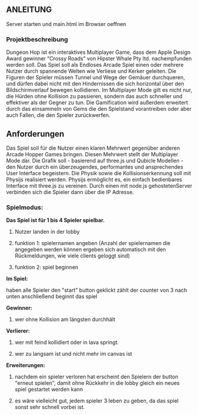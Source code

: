 ## **ANLEITUNG** ## 
Server starten und main.html im Browser oeffnen



### Projektbeschreibung ###

Dungeon Hop ist ein interaktives Multiplayer Game, dass dem Apple Design Award
gewinner “Crossy Roads” von Hipster Whale Pty ltd. nachempfunden werden soll. Das
Spiel soll als Endloses Arcade Spiel einen oder mehrere Nutzer durch spannende Welten
wie Verliese und Kerker geleiten. Die Figuren der Spieler müssen Tunnel und Wege der
Gemäuer durchqueren, und dürfen dabei nicht mit den Hindernissen die sich horizontal
über den Bildschirmverlauf bewegen kollidieren. Im Multiplayer Mode gilt es nicht nur,
die Hürden ohne Kollision zu passieren, sondern das auch schneller und effektiver als der
Gegner zu tun. Die Gamification wird außerdem erweitert durch das einsammeln von
Gems die den Spielstand vorantreiben oder aber auch Fallen, die den Spieler
zurückwerfen.

## Anforderungen ##
Das Spiel soll für die Nutzer einen klaren Mehrwert gegenüber anderen Arcade Hopper
Games bringen. Diesen Mehrwert stellt der Multiplayer Mode dar.
Die Grafik soll - basierend auf three.js und Qubicle Modellen - den Nutzer durch ein
überzeugendes, performantes und ansprechendes User Interface begeistern.
Die Physik sowie die Kollisionserkennung soll mit Physijs realisiert werden. Physijs
ermöglicht es, ein einfach bedienbares Interface mit three.js zu vereinen.
Durch einen mit node.js gehostetenServer verbinden sich die Spieler dann über die IP
Adresse.


### Spielmodus: ### 

**Das Spiel ist für 1 bis 4 Spieler spielbar.**

1. Nutzer landen in der lobby

2. funktion 1: spielernamen angeben (Anzahl der spielernamen die angegeben werden können ergeben sich automatisch mit den Rückmeldungen, wie viele clients geloggt sind)

3. funktion 2: spiel beginnen

**Im Spiel:**

haben alle Spieler den "start" button geklickt zählt der counter von 3 nach unten
anschließend beginnt das spiel

**Gewinner:**
1. wer ohne Kollision am längsten durchhält

**Verlierer:**

1. wer mit feind kollidiert oder in lava springt.

2. wer zu langsam ist und nicht mehr im canvas ist

**Erweiterungen:**

1. nachdem ein spieler verloren hat erscheint den Spielern der button "erneut spielen", damit ohne Rückkehr in die lobby gleich ein neues spiel gestartet werden kann

2. es wäre vielleicht gut, jedem spieler 3 leben zu geben, da das spiel sonst sehr schnell vorbei ist.